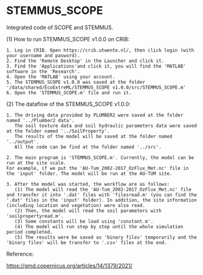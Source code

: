 # STEMMUS_SCOPE
Integrated code of SCOPE and STEMMUS.

(1) How to run STEMMUS_SCOPE v1.0.0 on CRIB:

    1. Log in CRIB. Open https://crib.utwente.nl/, then click login (with your username and pasword). 
    2. Find the 'Remote Desktop' in the Launcher and click it.
    3. Find the 'Applications'and click it, you will find the 'MATLAB' software in the 'Research'.
    4. Open the 'MATLAB' using your account.
    5. The STEMMUS_SCOPE v1.0.0 was saved at the folder '/data/shared/EcoExtreML/STEMMUS_SCOPE v1.0.0/src/STEMMUS_SCOPE.m'
    6. Open the 'STEMMUS_SCOPE.m' file and run it.

(2) The dataflow of the STEMMUS_SCOPE v1.0.0:

    1. The driving data provided by PLUMBER2 were saved at the folder named '../Plumber2 data'. 
       The soil texture data and soil hydraulic parameters data were saved at the folder named '../SoilProperty'.
       The results of the model will be saved at the folder named '../output'.
       All the code can be find at the folder named '../src'.

    2. The main program is 'STEMMUS_SCOPE.m'. Currently, the model can be run at the site scale. 
    For example, if we put the 'AU-Tum_2002-2017_OzFlux_Met.nc' file in the 'input' folder. The model will be run at the AU-TUM site.

    3. After the model was started, the workflow are as follows:
       (1) The model will read the 'AU-Tum_2002-2017_OzFlux_Met.nc' file and transfer it into '.dat' files with 'filesread.m' (you can find the '.dat' files in the 'input' folder). In addition, the site information (including location and vegetation) were also read.
       (2) Then, the model will read the soil parameters with 'soilpropertyread.m'.
       (3) Some constants will be load using 'constant.m'.
       (4) The model will run step by step until the whole simulation period completed.
       (5) The results were be saved as 'binary files' temporarily and the 'binary files' will be transfer to '.csv' files at the end.

Reference:

https://gmd.copernicus.org/articles/14/1379/2021/
